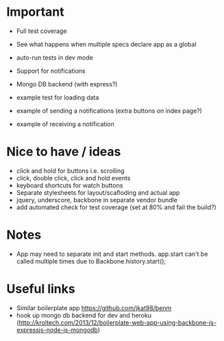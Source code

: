 # Important

- Full test coverage
- See what happens when multiple specs declare app as a global

- auto-run tests in dev mode

- Support for notifications
- Mongo DB backend (with express?)

- example test for loading data
- example of sending a notifications (extra buttons on index page?)
- example of receiving a notification


# Nice to have / ideas
- click and hold for buttons i.e. scrolling
- click, double click, click and hold events
- keyboard shortcuts for watch buttons
- Separate stylesheets for layout/scafloding and actual app
- jquery, underscore, backbone in separate vendor bundle
- add automated check for test coverage (set at 80% and fail the build?)

# Notes
- App may need to separate init and start methods. app.start can't be called multiple times due to Backbone.history.start();


# Useful links
- Similar boilerplate app https://github.com/jkat98/benm
- hook up mongo db backend for dev and heroku (http://kroltech.com/2013/12/boilerplate-web-app-using-backbone-js-expressjs-node-js-mongodb)
